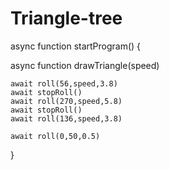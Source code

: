 # Triangle-tree
async function startProgram() {

async function drawTriangle(speed)

	await roll(56,speed,3.8)
	await stopRoll()
	await roll(270,speed,5.8)
	await stopRoll()
	await roll(136,speed,3.8) 
	
	await roll(0,50,0.5)
	
	
}
